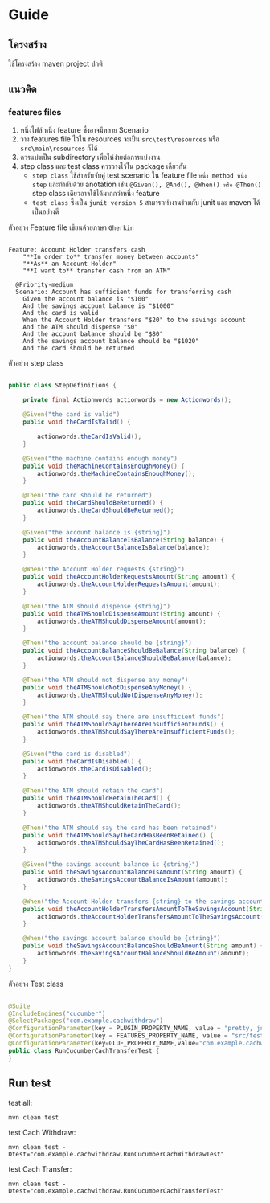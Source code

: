 # Guide

## โครงสร้าง

ใช้โครงสร้าง maven project ปกติ

## แนวคิด

### features files

1. หนึ่งไฟล์ หนึ่ง feature ซึ่งอาจมีหลาย Scenario
1. วาง features file ไว้ใน resources จะเป็น `src\test\resources` หรือ `src\main\resources` ก็ได้
1. ควรแบ่งเป็น subdirectory เพื่อให้ง่ายต่อการแบ่งงาน
1. step class และ test class ควรวางไว้ใน package เดียวกัน
   * `step class` ใช้สำหรับจับคู่ test scenario ใน feature file `หนึ่ง method หนึ่ง step` และกำกับด้วย anotation เช่น `@Given(), @And(), @When() หรือ @Then()` step class เดียวอาจใช้ได้มากกว่าหนึ่ง feature
   * `test class` ซึ่งเป็น `junit version 5` สามารถทำงานร่วมกับ junit และ maven ได้เป็นอย่างดี
     

ตัวอย่าง Feature file เขียนด้วยภาษา `Gherkin`

``` Gherkin

Feature: Account Holder transfers cash
    "**In order to** transfer money between accounts"
    "**As** an Account Holder"
    "**I want to** transfer cash from an ATM"

  @Priority-medium
  Scenario: Account has sufficient funds for transferring cash
    Given the account balance is "$100"
    And the savings account balance is "$1000"
    And the card is valid
    When the Account Holder transfers "$20" to the savings account
    And the ATM should dispense "$0"
    And the account balance should be "$80"
    And the savings account balance should be "$1020"
    And the card should be returned

```

ตัวอย่าง step class

``` java

public class StepDefinitions {
    
    private final Actionwords actionwords = new Actionwords();

    @Given("the card is valid")
    public void theCardIsValid() {

        actionwords.theCardIsValid();
    }

    @Given("the machine contains enough money")
    public void theMachineContainsEnoughMoney() {
        actionwords.theMachineContainsEnoughMoney();
    }

    @Then("the card should be returned")
    public void theCardShouldBeReturned() {
        actionwords.theCardShouldBeReturned();
    }

    @Given("the account balance is {string}")
    public void theAccountBalanceIsBalance(String balance) {
        actionwords.theAccountBalanceIsBalance(balance);
    }

    @When("the Account Holder requests {string}")
    public void theAccountHolderRequestsAmount(String amount) {
        actionwords.theAccountHolderRequestsAmount(amount);
    }

    @Then("the ATM should dispense {string}")
    public void theATMShouldDispenseAmount(String amount) {
        actionwords.theATMShouldDispenseAmount(amount);
    }

    @Then("the account balance should be {string}")
    public void theAccountBalanceShouldBeBalance(String balance) {
        actionwords.theAccountBalanceShouldBeBalance(balance);
    }

    @Then("the ATM should not dispense any money")
    public void theATMShouldNotDispenseAnyMoney() {
        actionwords.theATMShouldNotDispenseAnyMoney();
    }

    @Then("the ATM should say there are insufficient funds")
    public void theATMShouldSayThereAreInsufficientFunds() {
        actionwords.theATMShouldSayThereAreInsufficientFunds();
    }

    @Given("the card is disabled")
    public void theCardIsDisabled() {
        actionwords.theCardIsDisabled();
    }

    @Then("the ATM should retain the card")
    public void theATMShouldRetainTheCard() {
        actionwords.theATMShouldRetainTheCard();
    }

    @Then("the ATM should say the card has been retained")
    public void theATMShouldSayTheCardHasBeenRetained() {
        actionwords.theATMShouldSayTheCardHasBeenRetained();
    }

    @Given("the savings account balance is {string}")
    public void theSavingsAccountBalanceIsAmount(String amount) {
        actionwords.theSavingsAccountBalanceIsAmount(amount);
    }

    @When("the Account Holder transfers {string} to the savings account")
    public void theAccountHolderTransfersAmountToTheSavingsAccount(String amount) {
        actionwords.theAccountHolderTransfersAmountToTheSavingsAccount(amount);
    }

    @When("the savings account balance should be {string}")
    public void theSavingsAccountBalanceShouldBeAmount(String amount) {
        actionwords.theSavingsAccountBalanceShouldBeAmount(amount);
    }
}

```

ตัวอย่าง Test class

``` java

@Suite
@IncludeEngines("cucumber")
@SelectPackages("com.example.cachwithdraw")
@ConfigurationParameter(key = PLUGIN_PROPERTY_NAME, value = "pretty, json:target/cach_ransfer.json, html:target/cach_transfer.html")
@ConfigurationParameter(key = FEATURES_PROPERTY_NAME, value = "src/test/resources/com/example/cachwithdraw/Account_Holder_transfers_cash.feature")
@ConfigurationParameter(key=GLUE_PROPERTY_NAME,value="com.example.cachwithdraw")
public class RunCucumberCachTransferTest {
}

```

## Run test

test all:

``` shell  
mvn clean test 
```

test Cach Withdraw:

``` shell  
mvn clean test -Dtest="com.example.cachwithdraw.RunCucumberCachWithdrawTest"
```

test Cach Transfer:

``` shell  
mvn clean test -Dtest="com.example.cachwithdraw.RunCucumberCachTransferTest"
```